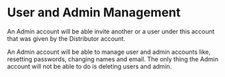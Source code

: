# User and Admin Management

An Admin account will be able invite another or a user under this account that was given by the Distributor account.

An Admin account will be able to manage user and admin accounts like, resetting passwords, changing names and email. The only thing the Admin account will not be able to do is deleting users and admin.